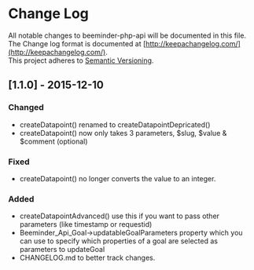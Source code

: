 # Change Log
All notable changes to beeminder-php-api will be documented in this file.  
The Change log format is documented at [http://keepachangelog.com/](http://keepachangelog.com/).  
This project adheres to [Semantic Versioning](http://semver.org/).  

## [1.1.0] - 2015-12-10

### Changed
- createDatapoint() renamed to createDatapointDepricated()
- createDatapoint() now only takes 3 parameters, $slug, $value & $comment (optional)

### Fixed
- createDatapoint() no longer converts the value to an integer.

### Added
- createDatapointAdvanced() use this if you want to pass other parameters (like timestamp or requestid)
- Beeminder_Api_Goal->updatableGoalParameters property which you can use to specify which properties of a goal are selected as parameters to updateGoal
- CHANGELOG.md to better track changes.
